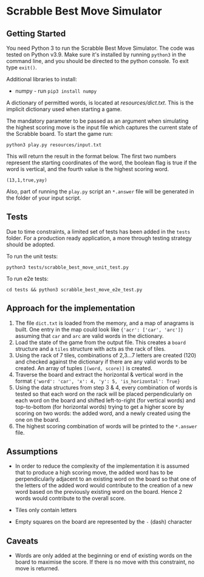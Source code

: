 Scrabble Best Move Simulator
=========

Getting Started
---------------
You need Python 3 to run the Scrabble Best Move Simulator. The code was tested on Python v3.9. Make sure it's installed 
by running `python3` in the command line, and you should be directed to the python console. 
To exit type `exit()`.

Additional libraries to install:
* numpy - run `pip3 install numpy`

A dictionary of permitted words, is located at *resources/dict.txt*. This is the implicit dictionary used when starting a game.

The mandatory parameter to be passed as an argument when simulating the highest scoring move is the input file which captures 
the current state of the Scrabble board. To start the game run:
```shell
python3 play.py resources/input.txt
```

This will return the result in the format below. The first two numbers represent the starting coordinates of the word, 
the boolean flag is true if the word is vertical, and the fourth value is the highest scoring word.
```text
(13,1,true,yay)
```

Also, part of running the `play.py` script an `*.answer` file will be generated in the folder of your input script.

Tests
-----
Due to time constraints, a limited set of tests has been added in the `tests` folder. For a production ready application, 
  a more through testing strategy should be adopted.
  
To run the unit tests:
```shell
python3 tests/scrabble_best_move_unit_test.py
```
To run e2e tests:
```shell
cd tests && python3 scrabble_best_move_e2e_test.py
```

Approach for the implementation
-------------------------------

1. The file `dict.txt` is loaded from the memory, and a map of anagrams is built. One entry in the map could look like
   `{'acr': ['car', 'arc']}` assuming that `car` and `arc` are valid words in the dictionary.
2. Load the state of the game from the output file. This creates a `board` structure and a `tiles` structure with acts as the
   rack of tiles.
3. Using the rack of 7 tiles, combinations of 2,3...7 letters are created (120) and checked against the dictionary if there 
   are any valid words to be created. An array of tuples `[(word, score)]` is created.
4. Traverse the board and extract the horizontal & vertical word in the format 
   `{'word': 'car', 'x': 4, 'y': 5, 'is_horizontal': True}`
5. Using the data structures from step 3 & 4, every combination of words is tested so that each word on the rack will be 
   placed perpendicularly on each word on the board and shifted left-to-right (for vertical words) and top-to-bottom 
   (for horizontal words) trying to get a higher score by scoring on two words: the added word, and a newly created using 
   the one on the board.
6. The highest scoring combination of words will be printed to the `*.answer` file.   

Assumptions
-----------
* In order to reduce the complexity of the implementation it is assumed that to produce a high scoring move, 
  the added word has to be perpendicularly adjacent to an existing word on the board so that one of the letters of the 
  added word would contribute to the creation of a new word based on the previously existing word on the board. Hence 2 
  words would contribute to the overall score.
  
* Tiles only contain letters

* Empty squares on the board are represented by the `-` (dash) character

Caveats
-------
* Words are only added at the beginning or end of existing words on the board to maximise the score. If there is no move 
  with this constraint, no move is returned.

